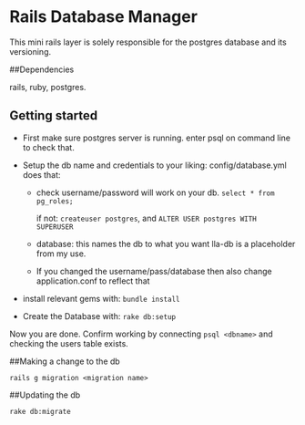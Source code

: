 # Rails Database Manager

This mini rails layer is solely responsible for the postgres database and its versioning.

##Dependencies

rails, ruby, postgres.

## Getting started

* First make sure postgres server is running. enter psql on command line to check that.

* Setup the db name and credentials to your liking:
config/database.yml does that:

    - check username/password will work on your db. `select * from pg_roles;`

        if not: `createuser postgres`, and `ALTER USER postgres WITH SUPERUSER`

    - database: this names the db to what you want lla-db is a placeholder from my use.

    - If you changed the username/pass/database then also change application.conf to reflect that

* install relevant gems with: `bundle install`
* Create the Database with: `rake db:setup`

Now you are done. Confirm working by connecting `psql <dbname>` and checking the users table exists.

##Making a change to the db

`rails g migration <migration name>`

##Updating the db

`rake db:migrate`